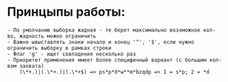 # Принцыпы работы:
	- По умолчанию выборка жадная - те берет максимально возхможное кол-во, жадность можно ограничить
	- Важно ывыставлять знаки начало и конец '^', '$', если нужно ограничить выборку в рамках строки
	- Флаг 'g' - ищет совпадения несколько раз
    - Приоритет применения имеет более специфичный вариант (с большим кол-вом захвата)
        (\*+.)|(.\*+.)|(.\*+$) => ps*p*d*w**m*bzqdp => 1 = s*p; 2 = *d